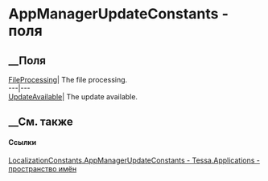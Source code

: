 # AppManagerUpdateConstants - поля
##  __Поля
[FileProcessing](F_Tessa_Applications_LocalizationConstants_AppManagerUpdateConstants_FileProcessing.htm)|
The file processing.  
---|---  
[UpdateAvailable](F_Tessa_Applications_LocalizationConstants_AppManagerUpdateConstants_UpdateAvailable.htm)|
The update available.  
## __См. также
#### Ссылки
[LocalizationConstants.AppManagerUpdateConstants -
](T_Tessa_Applications_LocalizationConstants_AppManagerUpdateConstants.htm)
[Tessa.Applications - пространство имён](N_Tessa_Applications.htm)
